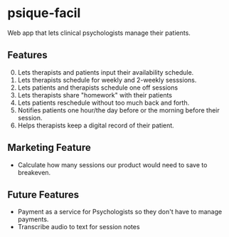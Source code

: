 # psique-facil
Web app that lets clinical psychologists manage their patients.

## Features
0. Lets therapists and patients input their availability schedule.
1. Lets therapists schedule for weekly and 2-weekly sesssions.
2. Lets patients and therapists schedule one off sessions
3. Lets therapists share "homework" with their patients
4. Lets patients reschedule without too much back and forth.
5. Notifies patients one hour/the day before or the morning before their session.
6. Helps therapists keep a digital record of their patient.

## Marketing Feature
* Calculate how many sessions our product would need to save to breakeven.

## Future Features
* Payment as a service for Psychologists so they don't have to manage payments.
* Transcribe audio to text for session notes
